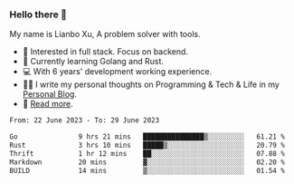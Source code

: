 ### Hello there 👋

My name is Lianbo Xu, A problem solver with tools.

- 🔭 Interested in full stack. Focus on backend.
- 🌱 Currently learning Golang and Rust.
- 💻 With 6 years' development working experience.
- ✍🏻 I write my personal thoughts on Programming & Tech & Life in my [Personal Blog](https://godruoyi.com).
- 👒 [Read more](https://godruoyi.com/posts/About-godruoyi).

<!--START_SECTION:waka-->

```txt
From: 22 June 2023 - To: 29 June 2023

Go               9 hrs 21 mins   ███████████████▒░░░░░░░░░   61.21 %
Rust             3 hrs 10 mins   █████▒░░░░░░░░░░░░░░░░░░░   20.79 %
Thrift           1 hr 12 mins    ██░░░░░░░░░░░░░░░░░░░░░░░   07.88 %
Markdown         20 mins         ▓░░░░░░░░░░░░░░░░░░░░░░░░   02.20 %
BUILD            14 mins         ▒░░░░░░░░░░░░░░░░░░░░░░░░   01.54 %
```

<!--END_SECTION:waka-->

